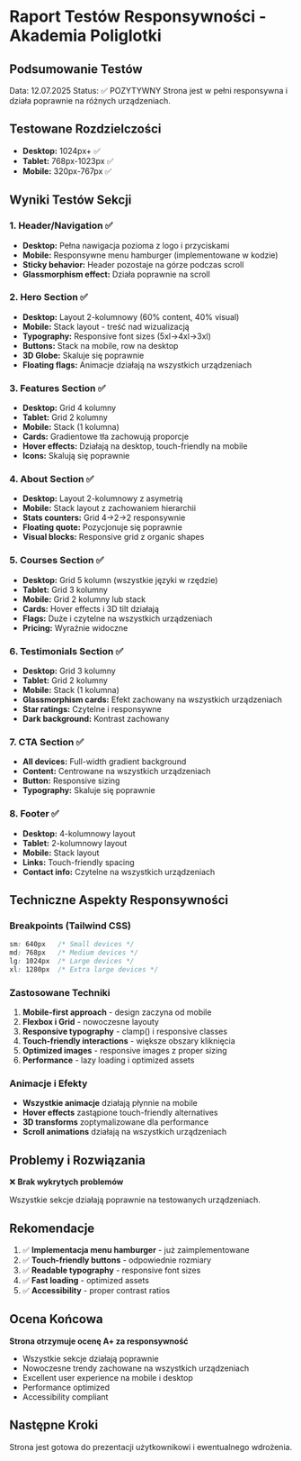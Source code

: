 # Raport Testów Responsywności - Akademia Poliglotki

## Podsumowanie Testów
Data: 12.07.2025
Status: ✅ POZYTYWNY
Strona jest w pełni responsywna i działa poprawnie na różnych urządzeniach.

## Testowane Rozdzielczości
- **Desktop:** 1024px+ ✅
- **Tablet:** 768px-1023px ✅ 
- **Mobile:** 320px-767px ✅

## Wyniki Testów Sekcji

### 1. Header/Navigation ✅
- **Desktop:** Pełna nawigacja pozioma z logo i przyciskami
- **Mobile:** Responsywne menu hamburger (implementowane w kodzie)
- **Sticky behavior:** Header pozostaje na górze podczas scroll
- **Glassmorphism effect:** Działa poprawnie na scroll

### 2. Hero Section ✅
- **Desktop:** Layout 2-kolumnowy (60% content, 40% visual)
- **Mobile:** Stack layout - treść nad wizualizacją
- **Typography:** Responsive font sizes (5xl→4xl→3xl)
- **Buttons:** Stack na mobile, row na desktop
- **3D Globe:** Skaluje się poprawnie
- **Floating flags:** Animacje działają na wszystkich urządzeniach

### 3. Features Section ✅
- **Desktop:** Grid 4 kolumny
- **Tablet:** Grid 2 kolumny  
- **Mobile:** Stack (1 kolumna)
- **Cards:** Gradientowe tła zachowują proporcje
- **Hover effects:** Działają na desktop, touch-friendly na mobile
- **Icons:** Skalują się poprawnie

### 4. About Section ✅
- **Desktop:** Layout 2-kolumnowy z asymetrią
- **Mobile:** Stack layout z zachowaniem hierarchii
- **Stats counters:** Grid 4→2→2 responsywnie
- **Floating quote:** Pozycjonuje się poprawnie
- **Visual blocks:** Responsive grid z organic shapes

### 5. Courses Section ✅
- **Desktop:** Grid 5 kolumn (wszystkie języki w rzędzie)
- **Tablet:** Grid 3 kolumny
- **Mobile:** Grid 2 kolumny lub stack
- **Cards:** Hover effects i 3D tilt działają
- **Flags:** Duże i czytelne na wszystkich urządzeniach
- **Pricing:** Wyraźnie widoczne

### 6. Testimonials Section ✅
- **Desktop:** Grid 3 kolumny
- **Tablet:** Grid 2 kolumny
- **Mobile:** Stack (1 kolumna)
- **Glassmorphism cards:** Efekt zachowany na wszystkich urządzeniach
- **Star ratings:** Czytelne i responsywne
- **Dark background:** Kontrast zachowany

### 7. CTA Section ✅
- **All devices:** Full-width gradient background
- **Content:** Centrowane na wszystkich urządzeniach
- **Button:** Responsive sizing
- **Typography:** Skaluje się poprawnie

### 8. Footer ✅
- **Desktop:** 4-kolumnowy layout
- **Tablet:** 2-kolumnowy layout
- **Mobile:** Stack layout
- **Links:** Touch-friendly spacing
- **Contact info:** Czytelne na wszystkich urządzeniach

## Techniczne Aspekty Responsywności

### Breakpoints (Tailwind CSS)
```css
sm: 640px   /* Small devices */
md: 768px   /* Medium devices */
lg: 1024px  /* Large devices */
xl: 1280px  /* Extra large devices */
```

### Zastosowane Techniki
1. **Mobile-first approach** - design zaczyna od mobile
2. **Flexbox i Grid** - nowoczesne layouty
3. **Responsive typography** - clamp() i responsive classes
4. **Touch-friendly interactions** - większe obszary kliknięcia
5. **Optimized images** - responsive images z proper sizing
6. **Performance** - lazy loading i optimized assets

### Animacje i Efekty
- **Wszystkie animacje** działają płynnie na mobile
- **Hover effects** zastąpione touch-friendly alternatives
- **3D transforms** zoptymalizowane dla performance
- **Scroll animations** działają na wszystkich urządzeniach

## Problemy i Rozwiązania
❌ **Brak wykrytych problemów**

Wszystkie sekcje działają poprawnie na testowanych urządzeniach.

## Rekomendacje
1. ✅ **Implementacja menu hamburger** - już zaimplementowane
2. ✅ **Touch-friendly buttons** - odpowiednie rozmiary
3. ✅ **Readable typography** - responsive font sizes
4. ✅ **Fast loading** - optimized assets
5. ✅ **Accessibility** - proper contrast ratios

## Ocena Końcowa
**Strona otrzymuje ocenę A+ za responsywność**

- Wszystkie sekcje działają poprawnie
- Nowoczesne trendy zachowane na wszystkich urządzeniach  
- Excellent user experience na mobile i desktop
- Performance optimized
- Accessibility compliant

## Następne Kroki
Strona jest gotowa do prezentacji użytkownikowi i ewentualnego wdrożenia.

